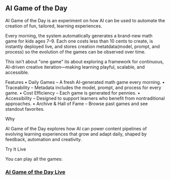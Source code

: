 ## AI Game of the Day

AI Game of the Day is an experiment on how AI can be used to automate the creation of fun, tailored, learning experiences.

Every morning, the system automatically generates a brand-new math game for kids ages 7–9. Each one costs less than 10 cents to create, is instantly deployed live, and stores creation metatdata(model, prompt, and process) so the evolution of the games can be observed over time.

This isn’t about "one game” its about exploring a framework for continuous, AI-driven creative iteration—making learning playful, scalable, and accessible.

Features
	•	Daily Games – A fresh AI-generated math game every morning.
	•	Traceability – Metadata includes the model, prompt, and process for every game.
	•	Cost Efficiency – Each game is generated for pennies.
	•	Accessibility – Designed to support learners who benefit from nontraditional approaches.
	•	Archive & Hall of Fame – Browse past games and see standout favorites.

Why

AI Game of the Day explores how AI can power content pipelines of evolving learning experiences that grow and adapt daily, shaped by feedback, automation and creativity. 

Try It Live

You can play all the games:
### [AI Game of the Day Live](https://kbo4sho.github.io/ai-game-of-the-day/)
